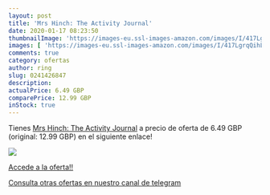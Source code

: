```yaml
---
layout: post
title: 'Mrs Hinch: The Activity Journal'
date: 2020-01-17 08:23:50
thumbnailImage: 'https://images-eu.ssl-images-amazon.com/images/I/417LgrqQihL._SL200_.jpg'
images: [ 'https://images-eu.ssl-images-amazon.com/images/I/417LgrqQihL._SL200_.jpg' ]
comments: true
category: ofertas
author: ring
slug: 0241426847
description:
actualPrice: 6.49 GBP
comparePrice: 12.99 GBP
inStock: true
---
```


Tienes [Mrs Hinch: The Activity Journal](https://www.amazon.com/dp/0241426847/?tag=redken08-20) a precio de oferta de 6.49 GBP (original: 12.99 GBP) en el siguiente enlace!

[![](https://images-eu.ssl-images-amazon.com/images/I/417LgrqQihL._SL200_.jpg)](https://www.amazon.com/dp/0241426847/?tag=redken08-20)

[Accede a la oferta!!](https://www.amazon.com/dp/0241426847/?tag=redken08-20)

[Consulta otras ofertas en nuestro canal de telegram](https://t.me/s/ofertas25)
